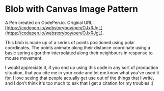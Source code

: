 # Blob with Canvas Image Pattern

A Pen created on CodePen.io. Original URL: [https://codepen.io/webstoryboy/pen/OJxRJgL](https://codepen.io/webstoryboy/pen/OJxRJgL).

This blob is made up of a series of points positioned using polar coordinates. The points animate along their distance coordinate using a basic spring algorithm interpolated along their neighbours in response to mouse movement.

I would appreciate it, if you end up using this code in any sort of production situation, that you cite me in your code and let me know what you've used it for. I love seeing that people actually get use out of the things that I write, and I don't think it's too much to ask that I get a citation for my troubles :)
